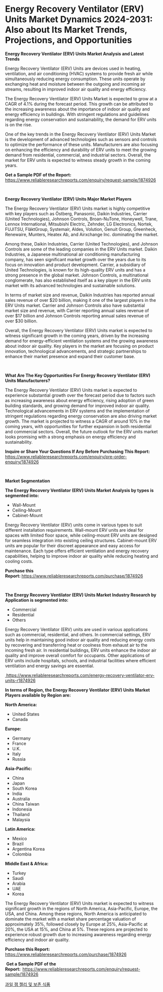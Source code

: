 <p><h1>Energy Recovery Ventilator (ERV) Units Market Dynamics 2024-2031: Also about Its Market Trends, Projections, and Opportunities</h1></p><p><strong>Energy Recovery Ventilator (ERV) Units Market Analysis and Latest Trends</strong></p>
<p><p>Energy Recovery Ventilator (ERV) Units are devices used in heating, ventilation, and air conditioning (HVAC) systems to provide fresh air while simultaneously reducing energy consumption. These units operate by exchanging heat and moisture between the outgoing and incoming air streams, resulting in improved indoor air quality and energy efficiency.</p><p>The Energy Recovery Ventilator (ERV) Units Market is expected to grow at a CAGR of 4.1% during the forecast period. This growth can be attributed to the increasing awareness about the importance of indoor air quality and energy efficiency in buildings. With stringent regulations and guidelines regarding energy conservation and sustainability, the demand for ERV units is on the rise.</p><p>One of the key trends in the Energy Recovery Ventilator (ERV) Units Market is the development of advanced technologies such as sensors and controls to optimize the performance of these units. Manufacturers are also focusing on enhancing the efficiency and durability of ERV units to meet the growing demand from residential, commercial, and industrial sectors. Overall, the market for ERV units is expected to witness steady growth in the coming years.</p></p>
<p><strong>Get a Sample PDF of the Report:&nbsp;</strong> <a href="https://www.reliableresearchreports.com/enquiry/request-sample/1874926">https://www.reliableresearchreports.com/enquiry/request-sample/1874926</a></p>
<p>&nbsp;</p>
<p><strong>Energy Recovery Ventilator (ERV) Units Major Market Players</strong></p>
<p><p>The Energy Recovery Ventilator (ERV) Units market is highly competitive with key players such as Östberg, Panasonic, Daikin Industries, Carrier (United Technologies), Johnson Controls, Broan-NuTone, Honeywell, Trane, Lennox International, Mitsubishi Electric, Zehnder, LG Electronics, Nortek, FUJITSU, FläktGroup, Systemair, Aldes, Volution, Genuit Group, Greenheck, Renewaire, Munters, Heatex Ab, and Airxchange Inc. dominating the market.</p><p>Among these, Daikin Industries, Carrier (United Technologies), and Johnson Controls are some of the leading companies in the ERV Units market. Daikin Industries, a Japanese multinational air conditioning manufacturing company, has seen significant market growth over the years due to its focus on innovation and product development. Carrier, a subsidiary of United Technologies, is known for its high-quality ERV units and has a strong presence in the global market. Johnson Controls, a multinational conglomerate, has also established itself as a key player in the ERV units market with its advanced technologies and sustainable solutions.</p><p>In terms of market size and revenue, Daikin Industries has reported annual sales revenue of over $20 billion, making it one of the largest players in the ERV Units market. Carrier and Johnson Controls also have substantial market size and revenue, with Carrier reporting annual sales revenue of over $17 billion and Johnson Controls reporting annual sales revenue of over $30 billion.</p><p>Overall, the Energy Recovery Ventilator (ERV) Units market is expected to witness significant growth in the coming years, driven by the increasing demand for energy-efficient ventilation systems and the growing awareness about indoor air quality. Key players in the market are focusing on product innovation, technological advancements, and strategic partnerships to enhance their market presence and expand their customer base.</p></p>
<p>&nbsp;</p>
<p><strong>What Are The Key Opportunities For Energy Recovery Ventilator (ERV) Units Manufacturers?</strong></p>
<p><p>The Energy Recovery Ventilator (ERV) Units market is expected to experience substantial growth over the forecast period due to factors such as increasing awareness about energy efficiency, rising adoption of green building standards, and growing demand for improved indoor air quality. Technological advancements in ERV systems and the implementation of stringent regulations regarding energy conservation are also driving market growth. The market is projected to witness a CAGR of around 10% in the coming years, with opportunities for further expansion in both residential and commercial sectors. Overall, the future outlook for the ERV units market looks promising with a strong emphasis on energy efficiency and sustainability.</p></p>
<p><strong>Inquire or Share Your Questions If Any Before Purchasing This Report:</strong> <a href="https://www.reliableresearchreports.com/enquiry/pre-order-enquiry/1874926">https://www.reliableresearchreports.com/enquiry/pre-order-enquiry/1874926</a></p>
<p>&nbsp;</p>
<p><strong>Market Segmentation</strong></p>
<p><strong>The Energy Recovery Ventilator (ERV) Units Market Analysis by types is segmented into:</strong></p>
<p><ul><li>Wall-Mount</li><li>Ceiling-Mount</li><li>Cabinet-Mount</li></ul></p>
<p><p>Energy Recovery Ventilator (ERV) units come in various types to suit different installation requirements. Wall-mount ERV units are ideal for spaces with limited floor space, while ceiling-mount ERV units are designed for seamless integration into existing ceiling structures. Cabinet-mount ERV units are popular for their discreet appearance and easy access for maintenance. Each type offers efficient ventilation and energy recovery capabilities, helping to improve indoor air quality while reducing heating and cooling costs.</p></p>
<p><strong>Purchase this Report:&nbsp;</strong><a href="https://www.reliableresearchreports.com/purchase/1874926">https://www.reliableresearchreports.com/purchase/1874926</a></p>
<p>&nbsp;</p>
<p><strong>The Energy Recovery Ventilator (ERV) Units Market Industry Research by Application is segmented into:</strong></p>
<p><ul><li>Commercial</li><li>Residential</li><li>Others</li></ul></p>
<p><p>Energy Recovery Ventilator (ERV) units are used in various applications such as commercial, residential, and others. In commercial settings, ERV units help in maintaining good indoor air quality and reducing energy costs by recovering and transferring heat or coolness from exhaust air to the incoming fresh air. In residential buildings, ERV units enhance the indoor air quality and improve overall comfort for occupants. Other applications of ERV units include hospitals, schools, and industrial facilities where efficient ventilation and energy savings are essential.</p></p>
<p><a href="https://www.reliableresearchreports.com/energy-recovery-ventilator-erv-units-r1874926">&nbsp;https://www.reliableresearchreports.com/energy-recovery-ventilator-erv-units-r1874926</a></p>
<p><strong>In terms of Region, the Energy Recovery Ventilator (ERV) Units Market Players available by Region are:</strong></p>
<p>
    <p> <strong> North America: </strong>
        <ul>
            <li>United States</li>
            <li>Canada</li>
        </ul>
        </p> 
    <p> <strong> Europe: </strong>
        <ul>
            <li>Germany</li>
            <li>France</li>
            <li>U.K.</li>
            <li>Italy</li>
            <li>Russia</li>
        </ul>
        </p> 
    <p> <strong> Asia-Pacific: </strong>
        <ul>
            <li>China</li>
            <li>Japan</li>
            <li>South Korea</li>
            <li>India</li>
            <li>Australia</li>
            <li>China Taiwan</li>
            <li>Indonesia</li>
            <li>Thailand</li>
            <li>Malaysia</li>
        </ul>
        </p> 
    <p> <strong> Latin America: </strong>
        <ul>
            <li>Mexico</li>
            <li>Brazil</li>
            <li>Argentina Korea</li>
            <li>Colombia</li>
        </ul>
        </p> 
    <p> <strong> Middle East & Africa: </strong>
        <ul>
            <li>Turkey</li>
            <li>Saudi</li>
            <li>Arabia</li>
            <li>UAE</li>
            <li>Korea</li>
        </ul>
    </p>
    </p>
<p><p>The Energy Recovery Ventilator (ERV) Units market is expected to witness significant growth in the regions of North America, Asia-Pacific, Europe, the USA, and China. Among these regions, North America is anticipated to dominate the market with a market share percentage valuation of approximately 35%, followed closely by Europe at 25%, Asia-Pacific at 20%, the USA at 15%, and China at 5%. These regions are projected to experience robust growth due to increasing awareness regarding energy efficiency and indoor air quality.</p></p>
<p><strong>Purchase this Report: </strong><a href="https://www.reliableresearchreports.com/purchase/1874926">https://www.reliableresearchreports.com/purchase/1874926</a></p>
<p>&nbsp;<strong>Get a Sample PDF of the Report:&nbsp;&nbsp;</strong><a href="https://www.reliableresearchreports.com/enquiry/request-sample/1874926">https://www.reliableresearchreports.com/enquiry/request-sample/1874926</a></p>
<p><strong></strong></p>
<p><p><a href="https://github.com/giancarlo642004/Market-Research-Report-List-2/blob/main/8961443177422.md">과일 잼 젤리 및 보존 식품</a></p></p>